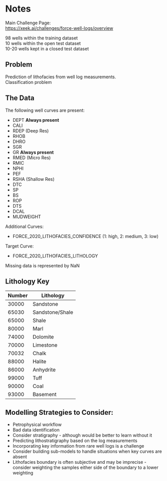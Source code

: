 # Notes

Main Challenge Page:  
https://xeek.ai/challenges/force-well-logs/overview

98 wells within the training dataset  
10 wells within the open test dataset  
10-20 wells kept in a closed test dataset

## Problem

Prediction of lithofacies from well log measurements.  
Classification problem

## The Data

The following well curves are present:  
- DEPT **Always present**
- CALI
- RDEP (Deep Res)
- RHOB
- DHRO 
- SGR
- GR **Always present**
- RMED (Micro Res)
- RMIC
- NPHI
- PEF
- RSHA (Shallow Res)
- DTC
- SP
- BS
- ROP
- DTS
- DCAL
- MUDWEIGHT

Additional Curves:
- FORCE_2020_LITHOFACIES_CONFIDENCE (1: high, 2: medium, 3: low)

Target Curve:
- FORCE_2020_LITHOFACIES_LITHOLOGY

Missing data is represented by NaN

## Lithology Key

|Number|Lithology|
|------|---------|
|30000 |Sandstone|
|65030 | Sandstone/Shale |
|65000 | Shale|
|80000 | Marl |
|74000 | Dolomite |
|70000 | Limestone |
|70032 | Chalk |
|88000 | Halite |
|86000 | Anhydrite |
|99000 | Tuff |
|90000 | Coal |
|93000 | Basement |

## Modelling Strategies to Consider:
- Petrophysical workflow
- Bad data identification
- Consider stratigraphy - although would be better to learn without it
- Predicting lithostratigraphy based on the log measurements
- Incorporating key information from rare well logs is a challenge
-  Consider building sub-models to handle situations when key curves are absent
- Lithofacies boundary is often subjective and may be imprecise - consider weighting the samples either side of the boundary to a lower weighting